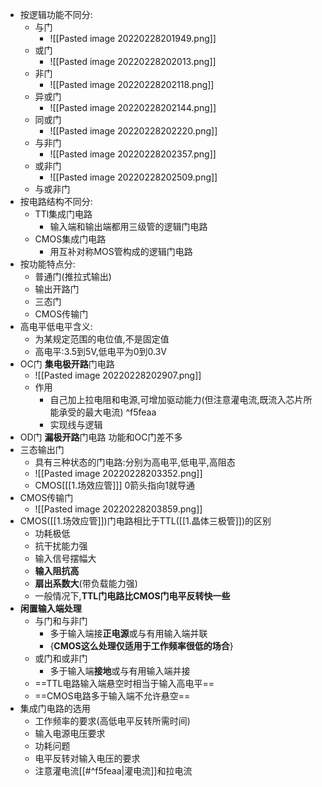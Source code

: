 - 按逻辑功能不同分:
	- 与门
		- ![[Pasted image 20220228201949.png]]
	- 或门
		- ![[Pasted image 20220228202013.png]]
	- 非门
		- ![[Pasted image 20220228202118.png]]
	- 异或门
		- ![[Pasted image 20220228202144.png]]
	- 同或门
		- ![[Pasted image 20220228202220.png]]
	- 与非门
		- ![[Pasted image 20220228202357.png]]
	- 或非门
		- ![[Pasted image 20220228202509.png]]
	- 与或非门
- 按电路结构不同分:
	- TTl集成门电路
		- 输入端和输出端都用三级管的逻辑门电路
	- CMOS集成门电路
		- 用互补对称MOS管构成的逻辑门电路
- 按功能特点分:
	- 普通门(推拉式输出)
	- 输出开路门
	- 三态门
	- CMOS传输门
- 高电平低电平含义:
	- 为某规定范围的电位值,不是固定值
	- 高电平:3.5到5V,低电平为0到0.3V
- OC门 **集电极开路**门电路
	- ![[Pasted image 20220228202907.png]]
	- 作用
		- 自己加上拉电阻和电源,可增加驱动能力(但注意灌电流,既流入芯片所能承受的最大电流) ^f5feaa
		- 实现线与逻辑
- OD门 **漏极开路**门电路 功能和OC门差不多
- 三态输出门
	- 具有三种状态的门电路:分别为高电平,低电平,高阻态
	- ![[Pasted image 20220228203352.png]]
	- CMOS\[[[1.场效应管]]\] 0箭头指向1就导通
- CMOS传输门
	- ![[Pasted image 20220228203859.png]]
- CMOS([[1.场效应管]])门电路相比于TTL([[1.晶体三极管]])的区别
	- 功耗极低
	- 抗干扰能力强
	- 输入信号摆幅大
	- **输入阻抗高**
	- **扇出系数大**(带负载能力强)
	- 一般情况下,**TTL门电路比CMOS门电平反转快一些**
- **闲置输入端处理**
	- 与门和与非门
		- 多于输入端接**正电源**或与有用输入端并联
		- {**CMOS这么处理仅适用于工作频率很低的场合**}
	- 或门和或非门
		- 多于输入端**接地**或与有用输入端并接
	- ==TTL电路输入端悬空时相当于输入高电平==
	- ==CMOS电路多于输入端不允许悬空==
- 集成门电路的选用
	- 工作频率的要求(高低电平反转所需时间)
	- 输入电源电压要求
	- 功耗问题
	- 电平反转对输入电压的要求
	- 注意灌电流[[#^f5feaa|灌电流]]和拉电流